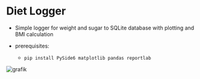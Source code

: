 # Diet Logger
* Simple logger for weight and sugar to SQLite database with plotting and BMI calculation

* prerequisites:

  * `
pip install PySide6 matplotlib pandas reportlab
`


![grafik](https://github.com/user-attachments/assets/24565fe6-547d-4df4-9194-e5311dfc8f4d)
